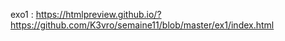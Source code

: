 
exo1 : https://htmlpreview.github.io/?https://github.com/K3vro/semaine11/blob/master/ex1/index.html
